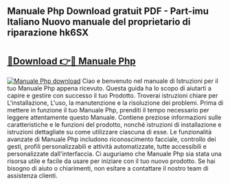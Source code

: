 ## Manuale Php Download gratuit PDF - Part-imu Italiano Nuovo manuale del proprietario di riparazione hk6SX

# <h2><a href="http://df9n9f.blite.top/?on=Manuale+Php">🔗Download 👉🔴 Manuale Php</a></h2>

[![Manuale Php download](https://i.imgur.com/lujVjoI.png)](http://df9n9f.blite.top/?on=Manuale+Php)
Ciao e benvenuto nel manuale di Istruzioni per il tuo Manuale Php appena ricevuto. Questa guida ha lo scopo di aiutarti a capire e gestire con successo il tuo Prodotto. Troverai istruzioni chiare per L'installazione, L'uso, la manutenzione e la risoluzione dei problemi. Prima di mettere in funzione il tuo Manuale Php, prenditi il tempo necessario per leggere attentamente questo Manuale. Contiene preziose informazioni sulle caratteristiche e le funzioni del prodotto, nonché istruzioni di installazione e istruzioni dettagliate su come utilizzare ciascuna di esse. Le funzionalità avanzate di Manuale Php includono riconoscimento facciale, controllo dei gesti, profili personalizzabili e attività automatizzate, tutte accessibili e personalizzate dall'interfaccia. Ci auguriamo che Manuale Php sia stata una risorsa utile e facile da usare per iniziare con il tuo nuovo prodotto. Se hai bisogno di aiuto o chiarimenti, non esitare a contattare il nostro team di assistenza clienti.
